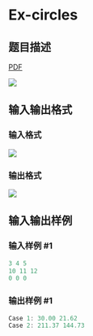 # Ex-circles

## 题目描述

[problemUrl]: https://uva.onlinejudge.org/index.php?option=com_onlinejudge&Itemid=8&category=117&page=show_problem&problem=2831

[PDF](https://uva.onlinejudge.org/external/117/p11731.pdf)

![](https://cdn.luogu.com.cn/upload/vjudge_pic/UVA11731/29bba11583811341af1a051afdae7511427284b1.png)

## 输入输出格式

### 输入格式

![](https://cdn.luogu.com.cn/upload/vjudge_pic/UVA11731/899e9671d23cb4ceee0b86fbab710a375d2cecef.png)

### 输出格式

![](https://cdn.luogu.com.cn/upload/vjudge_pic/UVA11731/0197d6bc754be6f82a68c7badc3985c778026a40.png)

## 输入输出样例

### 输入样例 #1

```cpp
3 4 5
10 11 12
0 0 0
```


### 输出样例 #1

```cpp
Case 1: 30.00 21.62
Case 2: 211.37 144.73
```


